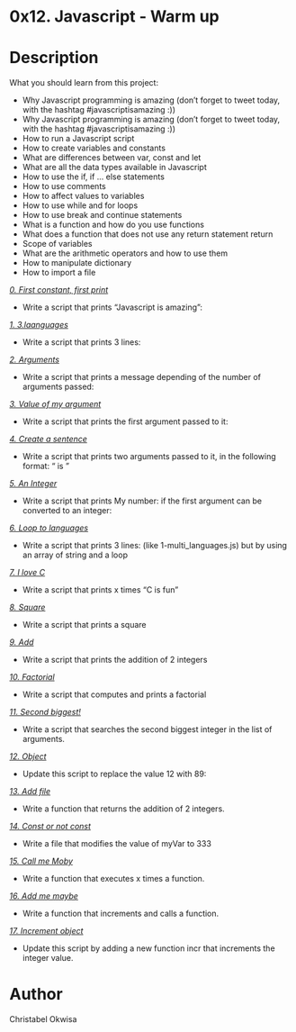 # 0x12. Javascript - Warm up
# Description
What you should learn from this project:
* Why Javascript programming is amazing (don’t forget to tweet today, with the hashtag #javascriptisamazing :))
* Why Javascript programming is amazing (don’t forget to tweet today, with the hashtag #javascriptisamazing :))
* How to run a Javascript script
* How to create variables and constants
* What are differences between var, const and let
* What are all the data types available in Javascript
* How to use the if, if ... else statements
* How to use comments
* How to affect values to variables
* How to use while and for loops
* How to use break and continue statements
* What is a function and how do you use functions
* What does a function that does not use any return statement return
* Scope of variables
* What are the arithmetic operators and how to use them
* How to manipulate dictionary
* How to import a file


 *[0. First constant, first print](https://github.com/chrisokwisa/alx-higher_level_programming/blob/master/0x12-javascript-warm_up/0-javascript_is_amazing.js)*
* Write a script that prints “Javascript is amazing”:


 *[1. 3.laanguages](https://github.com/chrisokwisa/alx-higher_level_programming/blob/master/0x12-javascript-warm_up/1-multi_languages.js)*
* Write a script that prints 3 lines:


 *[2. Arguments](https://github.com/chrisokwisa/alx-higher_level_programming/blob/master/0x12-javascript-warm_up/2-arguments.js)*
* Write a script that prints a message depending of the number of arguments passed:


 *[3. Value of my argument](https://github.com/chrisokwisa/alx-higher_level_programming/blob/master/0x12-javascript-warm_up/3-value_argument.js)*
* Write a script that prints the first argument passed to it:


 *[4. Create a sentence](https://github.com/chrisokwisa/alx-higher_level_programming/blob/master/0x12-javascript-warm_up/4-concat.js)*
* Write a script that prints two arguments passed to it, in the following format: “ is ”


 *[5. An Integer](https://github.com/chrisokwisa/alx-higher_level_programming/blob/master/0x12-javascript-warm_up/5-to_integer.js)*
* Write a script that prints My number: if the first argument can be converted to an integer:


 *[6. Loop to languages](https://github.com/chrisokwisa/alx-higher_level_programming/blob/master/0x12-javascript-warm_up/6-multi_languages_loop.js)*
* Write a script that prints 3 lines: (like 1-multi_languages.js) but by using an array of string and a loop


 *[7. I love C](https://github.com/chrisokwisa/alx-higher_level_programming/blob/master/0x12-javascript-warm_up/7-multi_c.js)*
* Write a script that prints x times “C is fun”


 *[8. Square](https://github.com/chrisokwisa/alx-higher_level_programming/blob/master/0x12-javascript-warm_up/8-square.js)*
* Write a script that prints a square


 *[9. Add](https://github.com/chrisokwisa/alx-higher_level_programming/blob/master/0x12-javascript-warm_up/9-add.js)*
* Write a script that prints the addition of 2 integers


 *[10. Factorial](https://github.com/chrisokwisa/alx-higher_level_programming/blob/master/0x12-javascript-warm_up/10-factorial.js)*
* Write a script that computes and prints a factorial


 *[11. Second biggest!](https://github.com/chrisokwisa/alx-higher_level_programming/blob/master/0x12-javascript-warm_up/11-second_biggest.js)*
* Write a script that searches the second biggest integer in the list of arguments.


 *[12. Object](https://github.com/chrisokwisa/alx-higher_level_programming/blob/master/0x12-javascript-warm_up/12-object.js)*
* Update this script to replace the value 12 with 89:


 *[13. Add file](https://github.com/chrisokwisa/alx-higher_level_programming/blob/master/0x12-javascript-warm_up/13-add.js)*
* Write a function that returns the addition of 2 integers.


 *[14. Const or not const](https://github.com/chrisokwisa/alx-higher_level_programming/blob/master/0x12-javascript-warm_up/100-let_me_const.js)*
* Write a file that modifies the value of myVar to 333


 *[15. Call me Moby](https://github.com/chrisokwisa/alx-higher_level_programming/blob/master/0x12-javascript-warm_up/101-call_me_moby.js)*
* Write a function that executes x times a function.


 *[16. Add me maybe](https://github.com/chrisokwisa/alx-higher_level_programming/blob/master/0x12-javascript-warm_up/102-add_me_maybe.js)*
* Write a function that increments and calls a function.


 *[17. Increment object](https://github.com/chrisokwisa/alx-higher_level_programming/blob/master/0x12-javascript-warm_up/103-object_fct.js)*
* Update this script by adding a new function incr that increments the integer value.


# Author
Christabel Okwisa
